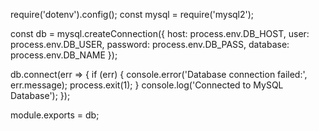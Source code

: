 require('dotenv').config();
const mysql = require('mysql2');

const db = mysql.createConnection({
  host: process.env.DB_HOST,
  user: process.env.DB_USER,
  password: process.env.DB_PASS,
  database: process.env.DB_NAME
});

db.connect(err => {
  if (err) {
    console.error('Database connection failed:', err.message);
    process.exit(1);
  }
  console.log('Connected to MySQL Database');
});

module.exports = db;
